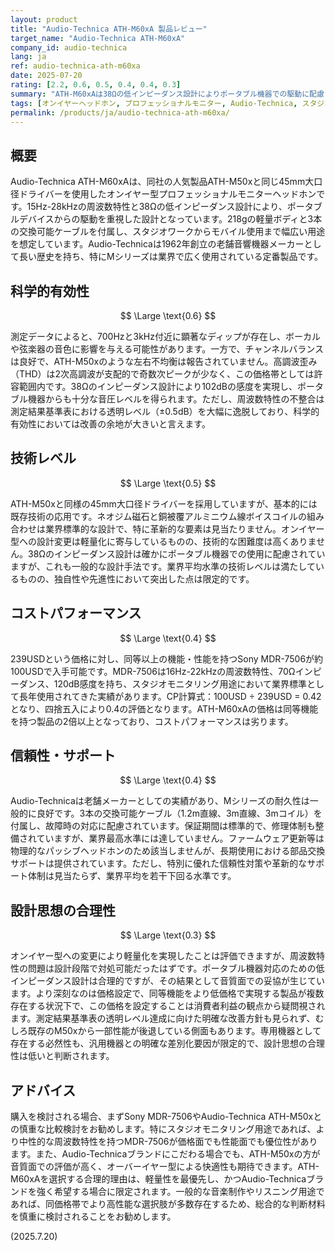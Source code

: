 ```yaml
---
layout: product
title: "Audio-Technica ATH-M60xA 製品レビュー"
target_name: "Audio-Technica ATH-M60xA"
company_id: audio-technica
lang: ja
ref: audio-technica-ath-m60xa
date: 2025-07-20
rating: [2.2, 0.6, 0.5, 0.4, 0.4, 0.3]
summary: "ATH-M60xAは38Ωの低インピーダンス設計によりポータブル機器での駆動に配慮されているが、科学的有効性と技術革新性で多くの課題を抱える。239USDという価格は同等機能・性能を持つ他製品と比較して著しく割高で、設計思想においても非合理的な側面が目立つ。"
tags: [オンイヤーヘッドホン, プロフェッショナルモニター, Audio-Technica, スタジオヘッドホン]
permalink: /products/ja/audio-technica-ath-m60xa/
---
```


## 概要

Audio-Technica ATH-M60xAは、同社の人気製品ATH-M50xと同じ45mm大口径ドライバーを使用したオンイヤー型プロフェッショナルモニターヘッドホンです。15Hz-28kHzの周波数特性と38Ωの低インピーダンス設計により、ポータブルデバイスからの駆動を重視した設計となっています。218gの軽量ボディと3本の交換可能ケーブルを付属し、スタジオワークからモバイル使用まで幅広い用途を想定しています。Audio-Technicaは1962年創立の老舗音響機器メーカーとして長い歴史を持ち、特にMシリーズは業界で広く使用されている定番製品です。

## 科学的有効性

$$ \Large \text{0.6} $$

測定データによると、700Hzと3kHz付近に顕著なディップが存在し、ボーカルや弦楽器の音色に影響を与える可能性があります。一方で、チャンネルバランスは良好で、ATH-M50xのような左右不均衡は報告されていません。高調波歪み（THD）は2次高調波が支配的で奇数次ピークが少なく、この価格帯としては許容範囲内です。38Ωのインピーダンス設計により102dBの感度を実現し、ポータブル機器からも十分な音圧レベルを得られます。ただし、周波数特性の不整合は測定結果基準表における透明レベル（±0.5dB）を大幅に逸脱しており、科学的有効性においては改善の余地が大きいと言えます。

## 技術レベル

$$ \Large \text{0.5} $$

ATH-M50xと同様の45mm大口径ドライバーを採用していますが、基本的には既存技術の応用です。ネオジム磁石と銅被覆アルミニウム線ボイスコイルの組み合わせは業界標準的な設計で、特に革新的な要素は見当たりません。オンイヤー型への設計変更は軽量化に寄与しているものの、技術的な困難度は高くありません。38Ωのインピーダンス設計は確かにポータブル機器での使用に配慮されていますが、これも一般的な設計手法です。業界平均水準の技術レベルは満たしているものの、独自性や先進性において突出した点は限定的です。

## コストパフォーマンス

$$ \Large \text{0.4} $$

239USDという価格に対し、同等以上の機能・性能を持つSony MDR-7506が約100USDで入手可能です。MDR-7506は16Hz-22kHzの周波数特性、70Ωインピーダンス、120dB感度を持ち、スタジオモニタリング用途において業界標準として長年使用されてきた実績があります。CP計算式：100USD ÷ 239USD = 0.42となり、四捨五入により0.4の評価となります。ATH-M60xAの価格は同等機能を持つ製品の2倍以上となっており、コストパフォーマンスは劣ります。

## 信頼性・サポート

$$ \Large \text{0.4} $$

Audio-Technicaは老舗メーカーとしての実績があり、Mシリーズの耐久性は一般的に良好です。3本の交換可能ケーブル（1.2m直線、3m直線、3mコイル）を付属し、故障時の対応に配慮されています。保証期間は標準的で、修理体制も整備されていますが、業界最高水準には達していません。ファームウェア更新等は物理的なパッシブヘッドホンのため該当しませんが、長期使用における部品交換サポートは提供されています。ただし、特別に優れた信頼性対策や革新的なサポート体制は見当たらず、業界平均を若干下回る水準です。

## 設計思想の合理性

$$ \Large \text{0.3} $$

オンイヤー型への変更により軽量化を実現したことは評価できますが、周波数特性の問題は設計段階で対処可能だったはずです。ポータブル機器対応のための低インピーダンス設計は合理的ですが、その結果として音質面での妥協が生じています。より深刻なのは価格設定で、同等機能をより低価格で実現する製品が複数存在する状況下で、この価格を設定することは消費者利益の観点から疑問視されます。測定結果基準表の透明レベル達成に向けた明確な改善方針も見られず、むしろ既存のM50xから一部性能が後退している側面もあります。専用機器として存在する必然性も、汎用機器との明確な差別化要因が限定的で、設計思想の合理性は低いと判断されます。

## アドバイス

購入を検討される場合、まずSony MDR-7506やAudio-Technica ATH-M50xとの慎重な比較検討をお勧めします。特にスタジオモニタリング用途であれば、より中性的な周波数特性を持つMDR-7506が価格面でも性能面でも優位性があります。また、Audio-Technicaブランドにこだわる場合でも、ATH-M50xの方が音質面での評価が高く、オーバーイヤー型による快適性も期待できます。ATH-M60xAを選択する合理的理由は、軽量性を最優先し、かつAudio-Technicaブランドを強く希望する場合に限定されます。一般的な音楽制作やリスニング用途であれば、同価格帯でより高性能な選択肢が多数存在するため、総合的な判断材料を慎重に検討されることをお勧めします。

(2025.7.20)